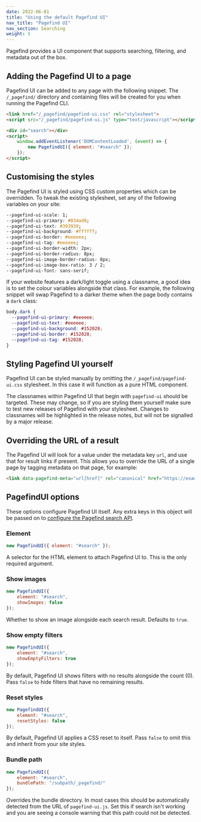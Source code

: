 ```yaml
---
date: 2022-06-01
title: "Using the default Pagefind UI"
nav_title: "Pagefind UI"
nav_section: Searching
weight: 5
---
```


Pagefind provides a UI component that supports searching, filtering, and metadata out of the box.

## Adding the Pagefind UI to a page

Pagefind UI can be added to any page with the following snippet. The `/_pagefind/` directory and containing files will be created for you when running the Pagefind CLI.

```html
<link href="/_pagefind/pagefind-ui.css" rel="stylesheet">
<script src="/_pagefind/pagefind-ui.js" type="text/javascript"></script>

<div id="search"></div>
<script>
    window.addEventListener('DOMContentLoaded', (event) => {
        new PagefindUI({ element: "#search" });
    });
</script>
```

## Customising the styles

The Pagefind UI is styled using CSS custom properties which can be overridden. To tweak the existing stylesheet, set any of the following variables on your site:

```css
--pagefind-ui-scale: 1;
--pagefind-ui-primary: #034ad8;
--pagefind-ui-text: #393939;
--pagefind-ui-background: #ffffff;
--pagefind-ui-border: #eeeeee;
--pagefind-ui-tag: #eeeeee;
--pagefind-ui-border-width: 2px;
--pagefind-ui-border-radius: 8px;
--pagefind-ui-image-border-radius: 8px;
--pagefind-ui-image-box-ratio: 3 / 2;
--pagefind-ui-font: sans-serif;
```

If your website features a dark/light toggle using a classname, a good idea is to set the colour variables alongside that class. For example, the following snippet will swap Pagefind to a darker theme when the page body contains a `dark` class:

```css
body.dark {
  --pagefind-ui-primary: #eeeeee;
  --pagefind-ui-text: #eeeeee;
  --pagefind-ui-background: #152028;
  --pagefind-ui-border: #152028;
  --pagefind-ui-tag: #152028;
}
```

## Styling Pagefind UI yourself

Pagefind UI can be styled manually by omitting the `/_pagefind/pagefind-ui.css` stylesheet. In this case it will function as a pure HTML component.

The classnames within Pagefind UI that begin with `pagefind-ui` should be targeted. These may change, so if you are styling them yourself make sure to test new releases of Pagefind with your stylesheet. Changes to classnames will be highlighted in the release notes, but will not be signalled by a major release.

## Overriding the URL of a result

The Pagefind UI will look for a value under the metadata key `url`, and use that for result links if present. This allows you to override the URL of a single page by tagging metadata on that page, for example:

```html
<link data-pagefind-meta="url[href]" rel="canonical" href="https://example.com/other-url">
```

## PagefindUI options

These options configure Pagefind UI itself. Any extra keys in this object will be passed on to [configure the Pagefind search API](/docs/search-config/).

### Element

```javascript
new PagefindUI({ element: "#search" });
```

A selector for the HTML element to attach Pagefind UI to. This is the only required argument.

### Show images

```javascript
new PagefindUI({
    element: "#search",
    showImages: false
});
```

Whether to show an image alongside each search result. Defaults to `true`.

### Show empty filters

```javascript
new PagefindUI({
    element: "#search",
    showEmptyFilters: true
});
```

By default, Pagefind UI shows filters with no results alongside the count (0). Pass `false` to hide filters that have no remaining results.

### Reset styles

```javascript
new PagefindUI({
    element: "#search",
    resetStyles: false
});
```

By default, Pagefind UI applies a CSS reset to itself. Pass `false` to omit this and inherit from your site styles.

### Bundle path

```javascript
new PagefindUI({
    element: "#search",
    bundlePath: "/subpath/_pagefind/"
});
```

Overrides the bundle directory. In most cases this should be automatically detected from the URL of `pagefind-ui.js`. Set this if search isn't working and you are seeing a console warning that this path could not be detected.
